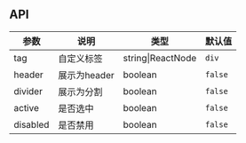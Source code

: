 ## API

| 参数 | 说明 | 类型 | 默认值 |
| --- | --- | --- | --- |
| tag | 自定义标签 | string\|ReactNode | `div` |
| header | 展示为header | boolean | `false` |
| divider | 展示为分割 | boolean | `false` |
| active | 是否选中 | boolean | `false` |
| disabled | 是否禁用 | boolean | `false` |
